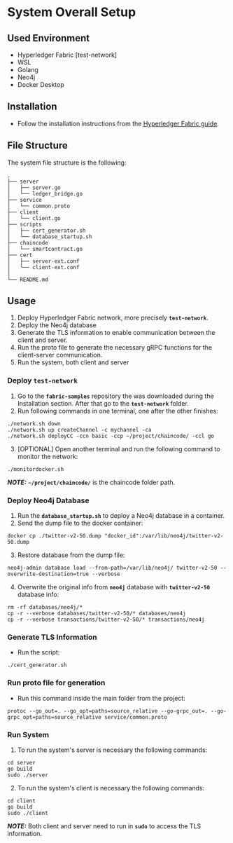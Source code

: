 # System Overall Setup

## Used Environment
- Hyperledger Fabric [test-network]
- WSL
- Golang
- Neo4j
- Docker Desktop

## Installation
- Follow the installation instructions from the [Hyperledger Fabric guide](https://hyperledger-fabric.readthedocs.io/en/release-2.5/getting_started.html).

## File Structure
The system file structure is the following:
```
.
├── server
│   ├── server.go
│   └── ledger_bridge.go
├── service
│   └── common.proto
├── client
│   └── client.go
├── scripts
│   ├── cert_generator.sh
│   └── database_startup.sh
├── chaincode
│   └── smartcontract.go
├── cert
│   ├── server-ext.conf
│   └── client-ext.conf
│   
└── README.md
```

## Usage
1. Deploy Hyperledger Fabric network, more precisely **`test-network`**.
2. Deploy the Neo4j database
3. Generate the TLS information to enable communication between the client and server.
4. Run the proto file to generate the necessary gRPC functions for the client-server communication.
5. Run the system, both client and server

### Deploy **`test-network`**
1. Go to the **`fabric-samples`** repository the was downloaded during the Installation section. After that go to the **`test-network`** folder.
2. Run following commands in one terminal, one after the other finishes:
```shellscript
./network.sh down
./network.sh up createChannel -c mychannel -ca
./network.sh deployCC -ccn basic -ccp ~/project/chaincode/ -ccl go
```
3. [OPTIONAL] Open another terminal and run the following command to monitor the network:
```shellscript
./monitordocker.sh
```

**_NOTE:_** **`~/project/chaincode/`** is the chaincode folder path.

### Deploy Neo4j Database
1. Run the **`database_startup.sh`** to deploy a Neo4j database in a container.
2. Send the dump file to the docker container:
```shellscript
docker cp ./twitter-v2-50.dump "docker_id":/var/lib/neo4j/twitter-v2-50.dump
```
3. Restore database from the dump file:
```shellscript
neo4j-admin database load --from-path=/var/lib/neo4j/ twitter-v2-50 --overwrite-destination=true --verbose
```
4. Overwrite the original info from **`neo4j`** database with **`twitter-v2-50`** database info:
```shellscript
rm -rf databases/neo4j/*
cp -r --verbose databases/twitter-v2-50/* databases/neo4j
cp -r --verbose transactions/twitter-v2-50/* transactions/neo4j
```

### Generate TLS Information
- Run the script:
```shellscript
./cert_generator.sh
```

### Run proto file for generation
- Run this command inside the main folder from the project:
```shellscript
protoc --go_out=. --go_opt=paths=source_relative --go-grpc_out=. --go-grpc_opt=paths=source_relative service/common.proto
```
### Run System
1. To run the system's server is necessary the following commands:
```shellscript
cd server
go build
sudo ./server
```
2. To run the system's client is necessary the following commands:
```shellscript
cd client
go build
sudo ./client
```
**_NOTE:_** Both client and server need to run in **`sudo`** to access the TLS information.